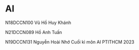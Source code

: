 # AI
N18DCCN100 Vũ Hồ Huy Khánh

N21DCCN089 Hồ Anh Tuấn

N19DCCN131 Nguyễn Hoài Nhớ
Cuối kì môn AI PTITHCM 2023
